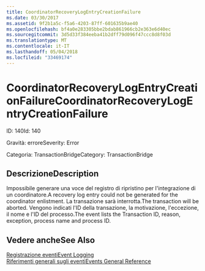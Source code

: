 ```yaml
---
title: CoordinatorRecoveryLogEntryCreationFailure
ms.date: 03/30/2017
ms.assetid: 9f2b1a5c-f5a6-4203-87ff-601635b9ae40
ms.openlocfilehash: bf4a0e283305bbe2bdab861966cb2e363e6d40ec
ms.sourcegitcommit: 3d5d33f384eeba41b2dff79d096f47ccc8d8f03d
ms.translationtype: MT
ms.contentlocale: it-IT
ms.lasthandoff: 05/04/2018
ms.locfileid: "33469174"
---
```

# <a name="coordinatorrecoverylogentrycreationfailure"></a><span data-ttu-id="24f91-102">CoordinatorRecoveryLogEntryCreationFailure</span><span class="sxs-lookup"><span data-stu-id="24f91-102">CoordinatorRecoveryLogEntryCreationFailure</span></span>
<span data-ttu-id="24f91-103">ID: 140</span><span class="sxs-lookup"><span data-stu-id="24f91-103">Id: 140</span></span>  
  
 <span data-ttu-id="24f91-104">Gravità: errore</span><span class="sxs-lookup"><span data-stu-id="24f91-104">Severity: Error</span></span>  
  
 <span data-ttu-id="24f91-105">Categoria: TransactionBridge</span><span class="sxs-lookup"><span data-stu-id="24f91-105">Category: TransactionBridge</span></span>  
  
## <a name="description"></a><span data-ttu-id="24f91-106">Descrizione</span><span class="sxs-lookup"><span data-stu-id="24f91-106">Description</span></span>  
 <span data-ttu-id="24f91-107">Impossibile generare una voce del registro di ripristino per l'integrazione di un coordinatore.</span><span class="sxs-lookup"><span data-stu-id="24f91-107">A recovery log entry could not be generated for the coordinator enlistment.</span></span> <span data-ttu-id="24f91-108">La transazione sarà interrotta.</span><span class="sxs-lookup"><span data-stu-id="24f91-108">The transaction will be aborted.</span></span> <span data-ttu-id="24f91-109">Vengono indicati l'ID della transazione, la motivazione, l'eccezione, il nome e l'ID del processo.</span><span class="sxs-lookup"><span data-stu-id="24f91-109">The event lists the Transaction ID, reason, exception, process name and process ID.</span></span>  
  
## <a name="see-also"></a><span data-ttu-id="24f91-110">Vedere anche</span><span class="sxs-lookup"><span data-stu-id="24f91-110">See Also</span></span>  
 [<span data-ttu-id="24f91-111">Registrazione eventi</span><span class="sxs-lookup"><span data-stu-id="24f91-111">Event Logging</span></span>](../../../../../docs/framework/wcf/diagnostics/event-logging/index.md)  
 [<span data-ttu-id="24f91-112">Riferimenti generali sugli eventi</span><span class="sxs-lookup"><span data-stu-id="24f91-112">Events General Reference</span></span>](../../../../../docs/framework/wcf/diagnostics/event-logging/events-general-reference.md)
